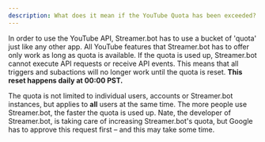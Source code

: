 ```yaml
---
description: What does it mean if the YouTube Quota has been exceeded?
---
```


In order to use the YouTube API, Streamer.bot has to use a bucket of 'quota' just like any other app. All YouTube features that Streamer.bot has to offer only work as long as quota is available. If the quota is used up, Streamer.bot cannot execute API requests or receive API events. This means that all triggers and subactions will no longer work until the quota is reset. **This reset happens daily at 00:00 PST.**

The quota is not limited to individual users, accounts or Streamer.bot instances, but applies to **all** users at the same time. The more people use Streamer.bot, the faster the quota is used up. Nate, the developer of Streamer.bot, is taking care of increasing Streamer.bot's quota, but Google has to approve this request first – and this may take some time.
